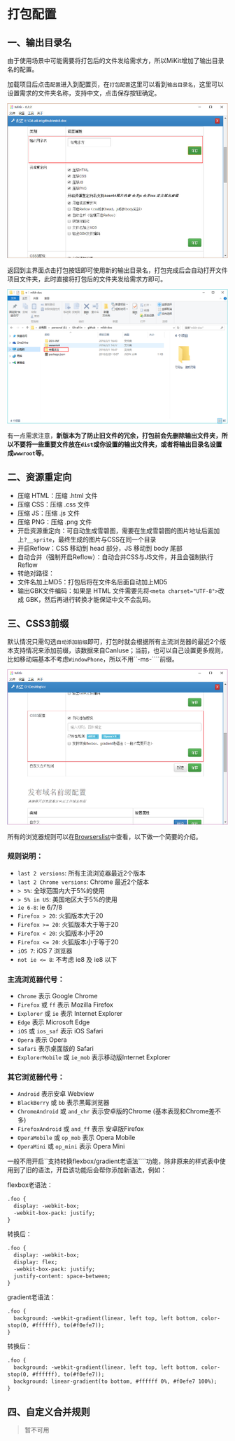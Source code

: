 # 打包配置

## 一、输出目录名

由于使用场景中可能需要将打包后的文件发给需求方，所以MiKit增加了输出目录名的配置。

加载项目后点击```配置```进入到配置页，在```打包配置```这里可以看到```输出目录名```，这里可以设置需求的文件夹名称，支持中文，点击保存按钮确定。

![](./md/img/doc-pack-01.jpg)

返回到主界面点击打包按钮即可使用新的输出目录名，打包完成后会自动打开文件项目文件夹，此时直接将打包后的文件夹发给需求方即可。

![](./md/img/doc-pack-02.jpg)

有一点需求注意，**新版本为了防止旧文件的冗余，打包前会先删除输出文件夹，所以不要将一些重要文件放在```dist```或你设置的输出文件夹，或者将输出目录名设置成```wwwroot```等**。

## 二、资源重定向

- 压缩 HTML：压缩 .html 文件
- 压缩 CSS：压缩 .css 文件
- 压缩 JS：压缩 .js 文件
- 压缩 PNG：压缩 .png 文件
- 开启资源重定向：可自动生成雪碧图，需要在生成雪碧图的图片地址后面加上```?__sprite```，最终生成的图片与CSS在同一个目录
- 开启Reflow：CSS 移动到 head 部分，JS 移动到 body 尾部
- 自动合并（强制开启Reflow）：自动合并CSS与JS文件，并且会强制执行 Reflow
- 转绝对路径：
- 文件名加上MD5：打包后将在文件名后面自动加上MD5
- 输出GBK文件编码：如果是 HTML 文件需要先将```<meta charset="UTF-8">```改成 GBK，然后再进行转换才能保证中文不会乱码。


## 三、CSS3前缀

默认情况只需勾选```自动添加前缀```即可，打包时就会根据所有主流浏览器的最近2个版本支持情况来添加前缀，该数据来自CanIuse；当前，也可以自己设置更多规则，比如移动端基本不考虑```WindowPhone```，所以不用``-ms-````前缀。

![](./md/img/doc-pre-01.jpg)

所有的浏览器规则可以在[Browserslist](https://github.com/ai/browserslist#queries)中查看，以下做一个简要的介绍。

### 规则说明：

- ```last 2 versions```: 所有主流浏览器最近2个版本
- ```last 2 Chrome versions```: Chrome 最近2个版本
- ```> 5%```: 全球范围内大于5%的使用
- ```> 5% in US```: 美国地区大于5%的使用
- ```ie 6-8```: ie 6/7/8
- ```Firefox > 20```: 火狐版本大于20
- ```Firefox >= 20```: 火狐版本大于等于20
- ```Firefox < 20```: 火狐版本小于20
- ```Firefox <= 20```: 火狐版本小于等于20
- ```iOS 7```: iOS 7 浏览器
- ```not ie <= 8```: 不考虑 ie8 及 ie8 以下

### 主流浏览器代号：

- ```Chrome``` 表示 Google Chrome
- ```Firefox``` 或 ```ff``` 表示 Mozilla Firefox
- ```Explorer``` 或 ```ie``` 表示 Internet Explorer
- ```Edge``` 表示 Microsoft Edge
- ```iOS``` 或 ```ios_saf``` 表示 iOS Safari
- ```Opera``` 表示 Opera
- ```Safari``` 表示桌面版的 Safari
- ```ExplorerMobile``` 或 ```ie_mob``` 表示移动版Internet Explorer

### 其它浏览器代号：

- ```Android``` 表示安卓 Webview
- ```BlackBerry``` 或 ```bb``` 表示黑莓浏览器
- ```ChromeAndroid``` 或 ```and_chr``` 表示安卓版的Chrome (基本表现和Chrome差不多)
- ```FirefoxAndroid``` 或 ```and_ff``` 表示 安卓版Firefox
- ```OperaMobile``` 或 ```op_mob``` 表示 Opera Mobile
- ```OperaMini``` 或 ```op_mini``` 表示 Opera Mini

一般不用开启``支持转换flexbox/gradient老语法````功能，除非原来的样式表中使用到了旧的语法，开启该功能后会帮你添加新语法，例如：

flexbox老语法：

```
.foo {
  display: -webkit-box;
  -webkit-box-pack: justify;
}
```

转换后：

```
.foo {
  display: -webkit-box;
  display: flex;
  -webkit-box-pack: justify;
  justify-content: space-between;
}
```

gradient老语法：

```
.foo {
  background: -webkit-gradient(linear, left top, left bottom, color-stop(0, #ffffff), to(#f0efe7));
}
```

转换后：

```
.foo {
  background: -webkit-gradient(linear, left top, left bottom, color-stop(0, #ffffff), to(#f0efe7));
  background: linear-gradient(to bottom, #ffffff 0%, #f0efe7 100%);
}
```

## 四、自定义合并规则

> 暂不可用